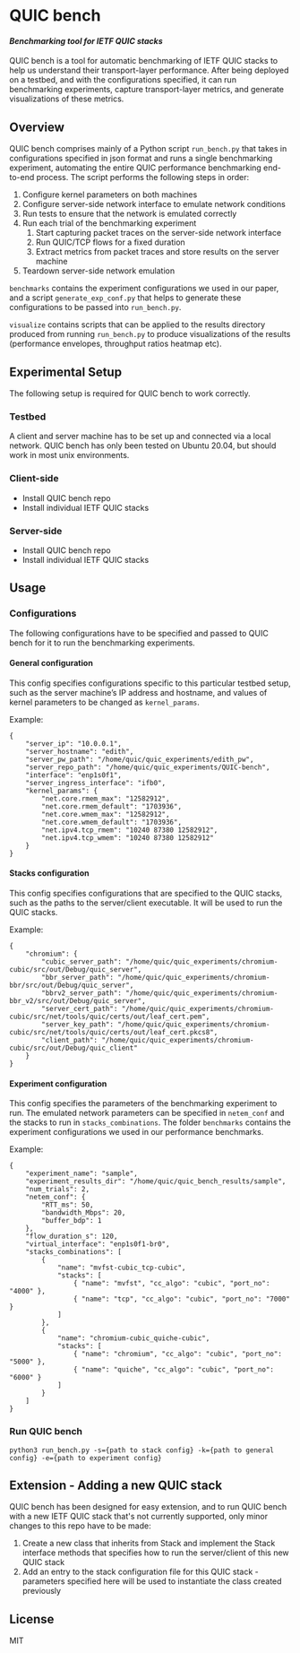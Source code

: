 # QUIC bench
#### _Benchmarking tool for IETF QUIC stacks_

QUIC bench is a tool for automatic benchmarking of IETF QUIC stacks to help us understand their transport-layer performance.
After being deployed on a testbed, and with the configurations specified, it can run benchmarking experiments, capture transport-layer metrics, 
and generate visualizations of these metrics.

## Overview

QUIC bench comprises mainly of a Python script `run_bench.py` that takes in configurations specified
in json format and runs a single benchmarking experiment, automating the entire QUIC performance
benchmarking end-to-end process. The script performs the following steps in order:
1. Configure kernel parameters on both machines
2. Configure server-side network interface to emulate network conditions
3. Run tests to ensure that the network is emulated correctly
4. Run each trial of the benchmarking experiment
    1. Start capturing packet traces on the server-side network interface
    2. Run QUIC/TCP flows for a fixed duration
    3. Extract metrics from packet traces and store results on the server machine
5. Teardown server-side network emulation

`benchmarks` contains the experiment configurations we used in our paper, and a script `generate_exp_conf.py` that helps to generate these configurations to be passed into `run_bench.py`.

`visualize` contains scripts that can be applied to the results directory produced from running `run_bench.py` to produce visualizations of the results (performance envelopes, throughput ratios heatmap etc).

## Experimental Setup

The following setup is required for QUIC bench to work correctly.

### Testbed
A client and server machine has to be set up and connected via a local network. QUIC bench has only been tested on Ubuntu 20.04, but should work in most unix environments.

### Client-side
- Install QUIC bench repo
- Install individual IETF QUIC stacks

### Server-side
- Install QUIC bench repo
- Install individual IETF QUIC stacks

## Usage
### Configurations
The following configurations have to be specified and passed to QUIC bench for it to run the benchmarking experiments.

#### General configuration

This config specifies configurations specific to this particular testbed setup, such as the server machine’s IP address and hostname, and values of kernel parameters to be changed as `kernel_params`.

Example:
```
{
    "server_ip": "10.0.0.1",
    "server_hostname": "edith",
    "server_pw_path": "/home/quic/quic_experiments/edith_pw",
    "server_repo_path": "/home/quic/quic_experiments/QUIC-bench",
    "interface": "enp1s0f1",
    "server_ingress_interface": "ifb0",
    "kernel_params": {
        "net.core.rmem_max": "12582912",
        "net.core.rmem_default": "1703936",
        "net.core.wmem_max": "12582912",
        "net.core.wmem_default": "1703936",
        "net.ipv4.tcp_rmem": "10240 87380 12582912",
        "net.ipv4.tcp_wmem": "10240 87380 12582912"
    }
}
```

#### Stacks configuration

This config specifies configurations that are specified to the QUIC stacks, such as the paths to the server/client executable. It will be used to run the QUIC stacks.

Example:
```
{
    "chromium": {
        "cubic_server_path": "/home/quic/quic_experiments/chromium-cubic/src/out/Debug/quic_server",
        "bbr_server_path": "/home/quic/quic_experiments/chromium-bbr/src/out/Debug/quic_server",
        "bbrv2_server_path": "/home/quic/quic_experiments/chromium-bbr_v2/src/out/Debug/quic_server",
        "server_cert_path": "/home/quic/quic_experiments/chromium-cubic/src/net/tools/quic/certs/out/leaf_cert.pem",
        "server_key_path": "/home/quic/quic_experiments/chromium-cubic/src/net/tools/quic/certs/out/leaf_cert.pkcs8",
        "client_path": "/home/quic/quic_experiments/chromium-cubic/src/out/Debug/quic_client"
    }
}
```

#### Experiment configuration

This config specifies the parameters of the benchmarking experiment to run. The emulated network parameters can be specified in `netem_conf` and the stacks to run in `stacks_combinations`. The folder `benchmarks` contains the experiment configurations we used in our performance benchmarks.

Example:
```
{
    "experiment_name": "sample",
    "experiment_results_dir": "/home/quic/quic_bench_results/sample",
    "num_trials": 2,
    "netem_conf": {
        "RTT_ms": 50,
        "bandwidth_Mbps": 20,
        "buffer_bdp": 1
    },
    "flow_duration_s": 120,
    "virtual_interface": "enp1s0f1-br0",
    "stacks_combinations": [
        {
            "name": "mvfst-cubic_tcp-cubic",
            "stacks": [
                { "name": "mvfst", "cc_algo": "cubic", "port_no": "4000" },
                { "name": "tcp", "cc_algo": "cubic", "port_no": "7000" }
            ]
        },
        {
            "name": "chromium-cubic_quiche-cubic",
            "stacks": [
                { "name": "chromium", "cc_algo": "cubic", "port_no": "5000" },
                { "name": "quiche", "cc_algo": "cubic", "port_no": "6000" }
            ]
        }
    ]
}
```

### Run QUIC bench
```
python3 run_bench.py -s={path to stack config} -k={path to general config} -e={path to experiment config}
```

## Extension - Adding a new QUIC stack

QUIC bench has been designed for easy extension, and to run QUIC bench with a new IETF QUIC stack that's not currently supported, only minor changes to this repo have to be made:
1. Create a new class that inherits from Stack and implement the Stack interface methods that specifies how to run the server/client of this new QUIC stack
2. Add an entry to the stack configuration file for this QUIC stack - parameters specified here will be used to instantiate the class created previously

## License

MIT
